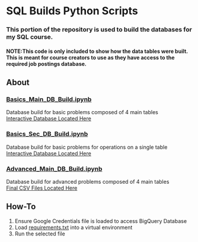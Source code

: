 # SQL Builds Python Scripts
### This portion of the repository is used to build the databases for my SQL course.
#### NOTE:This code is only included to show how the data tables were built. This is meant for course creators to use as they have access to the required job postings database.

## About
### [Basics_Main_DB_Build.ipynb](Basics_Main_DB_Build.ipynb) 
 Database build for basic problems composed of 4 main tables  
[Interactive Database Located Here](https://lukeb.co/sql_jobs_db)

### [Basics_Sec_DB_Build.ipynb](Basics_Sec_DB_Build.ipynb) 
 Database build for basic problems for operations on a single table
[Interactive Database Located Here](https://lukeb.co/sql_invoices_db)

### [Advanced_Main_DB_Build.ipynb](Advanced_Main_DB_Build.ipynb) 
 Database build for advanced problems composed of 4 main tables  
[Final CSV Files Located Here](https://lukeb.co/sql_project_csvs)

## How-To
1. Ensure Google Credentials file is loaded to access BigQuery Database
2. Load [requirements.txt](requirements.txt) into a virtual environment
3. Run the selected file